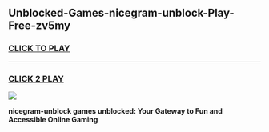 
## Unblocked-Games-nicegram-unblock-Play-Free-zv5my
<h3>
<a href="https://premium76.site?title=nicegram-unblock&ref=10A">CLICK TO PLAY</a></h3>
<hr>

<h3>
<a href="https://premium76.site?title=nicegram-unblock&ref=10A">CLICK 2 PLAY</a>
  
</h3>

<a href="https://premium76.site?title=nicegram-unblock&ref=10A"><img src="https://clearcache.store/games.png"></a>


**nicegram-unblock games unblocked: Your Gateway to Fun and Accessible Online Gaming**
